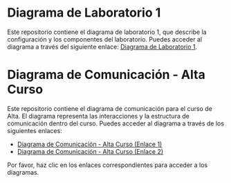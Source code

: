 # Diagrama de Laboratorio 1

Este repositorio contiene el diagrama de laboratorio 1, que describe la configuración y los componentes del laboratorio. Puedes acceder al diagrama a través del siguiente enlace: [Diagrama de Laboratorio 1](https://lucid.app/documents/view/f7ecc9ab-83bd-4ba7-abec-bfbdf07caae4).

# Diagrama de Comunicación - Alta Curso

Este repositorio contiene el diagrama de comunicación para el curso de Alta. El diagrama representa las interacciones y la estructura de comunicación dentro del curso. Puedes acceder al diagrama a través de los siguientes enlaces:

- [Diagrama de Comunicación - Alta Curso (Enlace 1)](https://lucid.app/lucidchart/f68b4506-f530-42a7-a476-2227b60930d5/edit?invitationId=inv_e2a321f6-bd07-4022-8b62-1b5e65a9c7b2&page=0_0#)
- [Diagrama de Comunicación - Alta Curso (Enlace 2)](https://lucid.app/lucidchart/42ae0698-8f82-4362-b670-18e559e35f56/edit?invitationId=inv_83e9943e-9093-4a3c-b684-1f57194674bb&page=0_0#)

Por favor, haz clic en los enlaces correspondientes para acceder a los diagramas.
